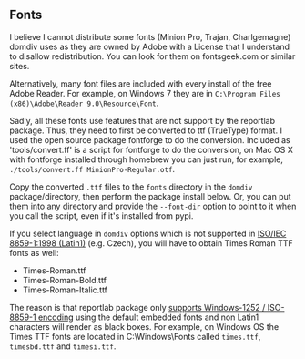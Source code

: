 ## Fonts

I believe I cannot distribute some fonts (Minion Pro, Trajan, Charlgemagne) domdiv uses as they are owned by Adobe with a License that I understand to disallow redistribution. You can look for them on fontsgeek.com or similar sites.

Alternatively, many font files are included with every install of the free Adobe Reader. For example, on Windows 7 they are in `C:\Program Files (x86)\Adobe\Reader 9.0\Resource\Font`.

Sadly, all these fonts use features that are not support by the reportlab package. Thus, they need to first be converted to ttf (TrueType) format. I used the open source package fontforge to do the conversion. Included as 'tools/convert.ff' is a script for fontforge to do the conversion, on Mac OS X with fontforge installed through homebrew you can just run, for example, `./tools/convert.ff MinionPro-Regular.otf`.

Copy the converted `.ttf` files to the `fonts` directory in the `domdiv` package/directory, then perform the package install below. Or, you can put them into any directory and provide the `--font-dir` option to point to it when you call the script, even if it's installed from pypi.

If you select language in `domdiv` options which is not supported in [ISO/IEC 8859-1:1998 (Latin1)](https://en.wikipedia.org/wiki/ISO/IEC_8859-1#Modern_languages_with_complete_coverage) (e.g. Czech), you will have to obtain Times Roman TTF fonts as well:

- Times-Roman.ttf
- Times-Roman-Bold.ttf
- Times-Roman-Italic.ttf

The reason is that reportlab package only [supports Windows-1252 / ISO-8859-1 encoding](https://docs.reportlab.com/reportlab/userguide/ch3_fonts/#standard-single-byte-font-encodings) using the default embedded fonts and non Latin1 characters will render as black boxes. For example, on Windows OS the Times TTF fonts are located in C:\Windows\Fonts called `times.ttf`, `timesbd.ttf` and `timesi.ttf`.
